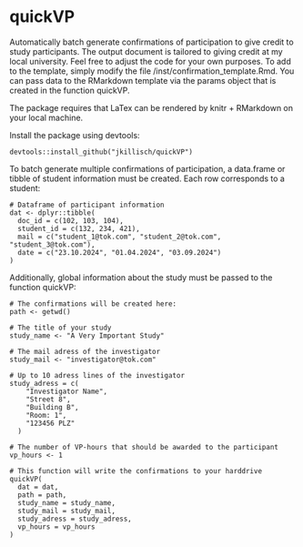 # quickVP

Automatically batch generate confirmations of participation to give credit to study participants. The output document is tailored to giving credit at my local university. Feel free to adjust the code for your own purposes. To add to the template, simply modify the file /inst/confirmation_template.Rmd. You can pass data to the RMarkdown template via the params object that is created in the function quickVP.

The package requires that LaTex can be rendered by knitr + RMarkdown on your local machine.

Install the package using devtools:

```{r}
devtools::install_github("jkillisch/quickVP")
```

To batch generate multiple confirmations of participation, a data.frame or tibble of student information must be created. Each row corresponds to a student:

```{r}
# Dataframe of participant information
dat <- dplyr::tibble(
  doc_id = c(102, 103, 104),
  student_id = c(132, 234, 421),
  mail = c("student_1@tok.com", "student_2@tok.com", "student_3@tok.com"),
  date = c("23.10.2024", "01.04.2024", "03.09.2024")
)
```

Additionally, global information about the study must be passed to the function quickVP:

```{r}
# The confirmations will be created here:
path <- getwd()

# The title of your study
study_name <- "A Very Important Study"

# The mail adress of the investigator
study_mail <- "investigator@tok.com"

# Up to 10 adress lines of the investigator
study_adress = c(
    "Investigator Name",
    "Street 8",
    "Building B",
    "Room: 1",
    "123456 PLZ"
  )

# The number of VP-hours that should be awarded to the participant
vp_hours <- 1

# This function will write the confirmations to your harddrive
quickVP(
  dat = dat,
  path = path,
  study_name = study_name,
  study_mail = study_mail,
  study_adress = study_adress,
  vp_hours = vp_hours
)
```
